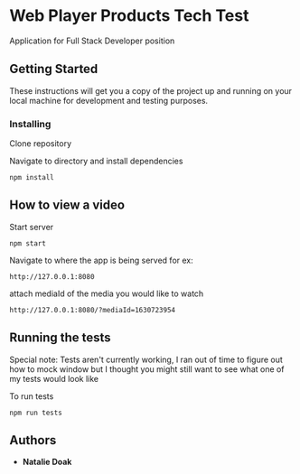 # Web Player Products Tech Test

Application for Full Stack Developer position

## Getting Started

These instructions will get you a copy of the project up and running on your local machine for development and testing purposes. 

### Installing
Clone repository

Navigate to directory and install dependencies 
```
npm install 
```
 

## How to view a video 
Start server
```
npm start
```
Navigate to where the app is being served
for ex:
```
http://127.0.0.1:8080
```
attach mediaId of the media you would like to watch
```
http://127.0.0.1:8080/?mediaId=1630723954
```

## Running the tests
Special note: Tests aren't currently working, I ran out of time to figure out how to mock window but I thought you might still want to see what one of my tests would look like

To run tests

```
npm run tests
```


## Authors
* **Natalie Doak** 



